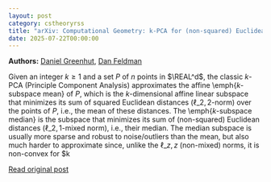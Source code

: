 ```yaml
---
layout: post
category: cstheoryrss
title: "arXiv: Computational Geometry: k-PCA for (non-squared) Euclidean Distances: Polynomial Time"
date: 2025-07-22T00:00:00
---
```


**Authors:** [Daniel Greenhut](https://dblp.uni-trier.de/search?q=Daniel+Greenhut), [Dan Feldman](https://dblp.uni-trier.de/search?q=Dan+Feldman)

Given an integer $k\geq1$ and a set $P$ of $n$ points in $\REAL^d$, the
classic $k$-PCA (Principle Component Analysis) approximates the affine
\emph{$k$-subspace mean} of $P$, which is the $k$-dimensional affine linear
subspace that minimizes its sum of squared Euclidean distances
($\ell\_{2,2}$-norm) over the points of $P$, i.e., the mean of these distances.
The \emph{$k$-subspace median} is the subspace that minimizes its sum of
(non-squared) Euclidean distances ($\ell\_{2,1}$-mixed norm), i.e., their
median. The median subspace is usually more sparse and robust to noise/outliers
than the mean, but also much harder to approximate since, unlike the
$\ell\_{z,z}$ (non-mixed) norms, it is non-convex for $k

[Read original post](http://arxiv.org/abs/2507.14631v1)
